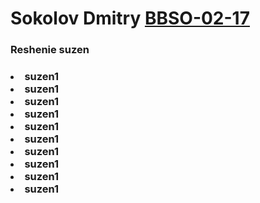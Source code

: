 <h1> Sokolov Dmitry
<u>BBSO-02-17</U>
<H3>Reshenie suzen<h3>
<u1>
<li> suzen1 </li>
<li> suzen1 </li>
<li> suzen1 </li>
<li> suzen1 </li>
<li> suzen1 </li>
<li> suzen1 </li>
<li> suzen1 </li>
<li> suzen1 </li>
<li> suzen1 </li>
<li> suzen1 </li>


